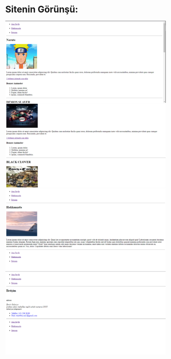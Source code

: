 # Sitenin Görünşü:

![Site resmi](images/Site%20G%C3%B6r%C3%BCn%C3%BC%C5%9F%C3%BC/1.PNG)
![Site resmi](images/Site%20G%C3%B6r%C3%BCn%C3%BC%C5%9F%C3%BC/2.PNG)
![Site resmi](images/Site%20G%C3%B6r%C3%BCn%C3%BC%C5%9F%C3%BC/3.PNG)
![Site resmi](images/Site%20G%C3%B6r%C3%BCn%C3%BC%C5%9F%C3%BC/4.PNG)
